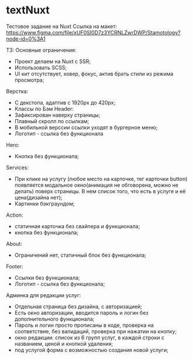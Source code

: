 # textNuxt

Тестовое задание на Nuxt
Ссылка на макет:
https://www.figma.com/file/xUF0SI0D7z3YCRNLZwrDWP/Stamotology?node-id=0%3A1

ТЗ:
Основные ограничения:
- Проект делаем на Nuxt c SSR;
- Использовать SCSS;
- UI кит отсутствует, ховер, фокус, актив брать стили из режима просмотра;

Верстка:
- C декстопа, адаптив с 1920px до 420px;
- Классы по Бэм
Header:
- Зафиксирован наверху страницы;
- Плавный скролл по ссылкам;
- В мобильной верссии ссылки уходят в бургерное меню;
- Логотип - ссылка без функционала

Hero:
- Кнопка без функционала;

Services:
- При клике на услугу (любое место на карточке, тег карточки button) появляется модальное окно(анимация не обговорена, можно не делать) поверх страницы. В нем список того, что есть в услуге и её цена(дизайна нет);
- Картинки бэкграундом;

Action:

- статичная карточка без свайпера и функционала;
- кнопка без функционала;

About:
- Ограничений нет, статичный блок без функционала;

Footer:
- Ссылки без функционала;
- Логотип - ссылка без функционала;

Админка для редакции услуг:
- Отдельная страница без дизайна, с авторизацией;
- Есть окно авторизации, вводится пароль и логин без дополнительного функционала;
- Пароль и логин просто прописаны в коде, проверка на соответствие, без валидаций, проверка при нажатии на кнопку;
- окно редакции: список из 6 групп услуг, в каждой строки с названием, ценой и кнопкой удаления;
- под услугой форма с возможностью создания новой услуги;

